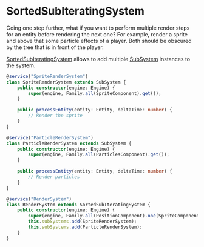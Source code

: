 # SortedSubIteratingSystem

Going one step further, what if you want to perform multiple render steps for an entity before rendering the next one?
For example, render a sprite and above that some particle effects of a player. Both should be obscured by the tree that is in front of the player.

[SortedSubIteratingSystem](../../api/classes/sortedsubiteratingsystem.md) allows to add multiple [SubSystem](../../api/classes/subsystem.md) instances to the system.

```typescript
@service("SpriteRenderSystem")
class SpriteRenderSystem extends SubSystem {
    public constructor(engine: Engine) {
		super(engine, Family.all(SpriteComponent).get());
    }

	public processEntity(entity: Entity, deltaTime: number) {
		// Render the sprite
	}
}

@service("ParticleRenderSystem")
class ParticleRenderSystem extends SubSystem {
    public constructor(engine: Engine) {
		super(engine, Family.all(ParticlesComponent).get());
    }

	public processEntity(entity: Entity, deltaTime: number) {
		// Render particles
	}
}

@service("RenderSystem")
class RenderSystem extends SortedSubIteratingSystem {
    public constructor(engine: Engine) {
		super(engine, Family.all(PositionComponent).one(SpriteComponent, ParticlesComponent).get(), comparator);
		this.subSystems.add(SpriteRenderSystem);
		this.subSystems.add(ParticleRenderSystem);
    }
}

```
